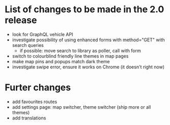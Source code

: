 # List of changes to be made in the 2.0 release
- look for GraphQL vehicle API
- investigate possibility of using enhanced forms with method="GET" with search queries
  - if possible: move search to library as poller, call with form
- switch to colourblind friendly line themes in map pages
- make map pins and popups match dark theme
- investigate swipe error, ensure it works on Chrome (it doesn't right now)

# Furter changes
- add favourites routes
- add settings page: map switcher, theme switcher (ship more or all themes)
- add translations
